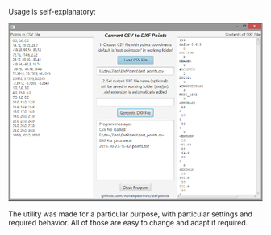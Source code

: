 Usage is self-explanatory:

![dxfpoints screenshot](dxfpoints-screenshot.png?raw=true "dxfpoints screenshot")

The utility was made for a particular purpose, with particular settings and required behavior.
All of those are easy to change and adapt if required.